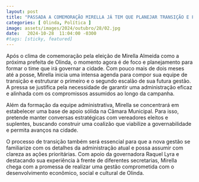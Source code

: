 ```yaml
---
layout: post
title: "PASSADA A COMEMORAÇÃO MIRELLA JÁ TEM QUE PLANEJAR TRANSIÇÃO E FUTURO SECRETARIADO"
categories: [ Olinda, Política ]
image: assets/images/2024/outubro/28/02.jpg
date:   2024-10-28  11:04:00 -0300
#tags: [sticky, featured]
---
```

Após o clima de comemoração pela eleição de Mirella Almeida como a próxima prefeita de Olinda, o momento agora é de foco e planejamento para formar o time que irá governar a cidade. Com pouco mais de dois meses até a posse, Mirella inicia uma intensa agenda para compor sua equipe de transição e estruturar o primeiro e o segundo escalão de sua futura gestão. A pressa se justifica pela necessidade de garantir uma administração eficaz e alinhada com os compromissos assumidos ao longo da campanha.

Além da formação da equipe administrativa, Mirella se concentrará em estabelecer uma base de apoio sólida na Câmara Municipal. Para isso, pretende manter conversas estratégicas com vereadores eleitos e suplentes, buscando construir uma coalizão que viabilize a governabilidade e permita avanços na cidade.

O processo de transição também será essencial para que a nova gestão se familiarize com os detalhes da administração atual e possa assumir com clareza as ações prioritárias. Com apoio da governadora Raquel Lyra e destacando sua experiência à frente de diferentes secretarias, Mirella chega com a promessa de realizar uma gestão comprometida com o desenvolvimento econômico, social e cultural de Olinda.